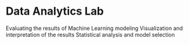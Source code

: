 # Data Analytics Lab
Evaluating the results of Machine Learning modeling
Visualization and interpretation of the results
Statistical analysis and model selection
